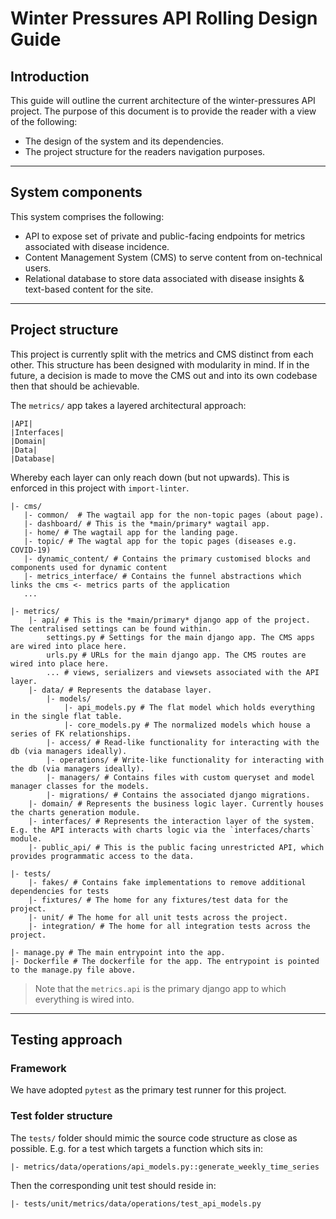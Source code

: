 # Winter Pressures API Rolling Design Guide

## Introduction

This guide will outline the current architecture of the winter-pressures API project.
The purpose of this document is to provide the reader with a view of the following:

- The design of the system and its dependencies.
- The project structure for the readers navigation purposes.

---

## System components

This system comprises the following:
- API to expose set of private and public-facing endpoints for metrics associated with disease incidence.
- Content Management System (CMS) to serve content from on-technical users.
- Relational database to store data associated with disease insights & text-based content for the site.

---

## Project structure

This project is currently split with the metrics and CMS distinct from each other.
This structure has been designed with modularity in mind. 
If in the future, a decision is made to move the CMS out and into its own codebase then that should be achievable.

The `metrics/` app takes a layered architectural approach:

```
|API|
|Interfaces|
|Domain|
|Data|
|Database|
```

Whereby each layer can only reach down (but not upwards).
This is enforced in this project with `import-linter`.

```
|- cms/
   |- common/  # The wagtail app for the non-topic pages (about page).
   |- dashboard/ # This is the *main/primary* wagtail app.
   |- home/ # The wagtail app for the landing page.
   |- topic/ # The wagtal app for the topic pages (diseases e.g. COVID-19)
   |- dynamic_content/ # Contains the primary customised blocks and components used for dynamic content 
   |- metrics_interface/ # Contains the funnel abstractions which links the cms <- metrics parts of the application
   ...

|- metrics/
    |- api/ # This is the *main/primary* django app of the project. The centralised settings can be found within.
        settings.py # Settings for the main django app. The CMS apps are wired into place here.
        urls.py # URLs for the main django app. The CMS routes are wired into place here.
        ... # views, serializers and viewsets associated with the API layer.
    |- data/ # Represents the database layer.
        |- models/
            |- api_models.py # The flat model which holds everything in the single flat table.
            |- core_models.py # The normalized models which house a series of FK relationships.
        |- access/ # Read-like functionality for interacting with the db (via managers ideally).
        |- operations/ # Write-like functionality for interacting with the db (via managers ideally).
        |- managers/ # Contains files with custom queryset and model manager classes for the models.
        |- migrations/ # Contains the associated django migrations.
    |- domain/ # Represents the business logic layer. Currently houses the charts generation module.
    |- interfaces/ # Represents the interaction layer of the system. E.g. the API interacts with charts logic via the `interfaces/charts` module.
    |- public_api/ # This is the public facing unrestricted API, which provides programmatic access to the data.
    
|- tests/
    |- fakes/ # Contains fake implementations to remove additional dependencies for tests
    |- fixtures/ # The home for any fixtures/test data for the project.
    |- unit/ # The home for all unit tests across the project.
    |- integration/ # The home for all integration tests across the project.
    
|- manage.py # The main entrypoint into the app.
|- Dockerfile # The dockerfile for the app. The entrypoint is pointed to the manage.py file above.
```

>Note that the `metrics.api` is the primary django app to which everything is wired into.

---

## Testing approach

### Framework
We have adopted `pytest` as the primary test runner for this project.

### Test folder structure

The `tests/` folder should mimic the source code structure as close as possible.
E.g. for a test which targets a function which sits in:
```
|- metrics/data/operations/api_models.py::generate_weekly_time_series
```
Then the corresponding unit test should reside in:
```
|- tests/unit/metrics/data/operations/test_api_models.py
```
